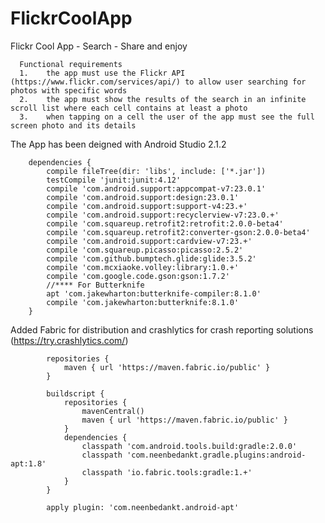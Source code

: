 # FlickrCoolApp
Flickr Cool App - Search - Share and enjoy

      Functional requirements
      1.	the app must use the Flickr API (https://www.flickr.com/services/api/) to allow user searching for photos with specific words
      2.	the app must show the results of the search in an infinite scroll list where each cell contains at least a photo
      3.	when tapping on a cell the user of the app must see the full screen photo and its details

The App has been deigned with Android Studio 2.1.2

        dependencies {
            compile fileTree(dir: 'libs', include: ['*.jar'])
            testCompile 'junit:junit:4.12'
            compile 'com.android.support:appcompat-v7:23.0.1'
            compile 'com.android.support:design:23.0.1'
            compile 'com.android.support:support-v4:23.+'
            compile 'com.android.support:recyclerview-v7:23.0.+'
            compile 'com.squareup.retrofit2:retrofit:2.0.0-beta4'
            compile 'com.squareup.retrofit2:converter-gson:2.0.0-beta4'
            compile 'com.android.support:cardview-v7:23.+'
            compile 'com.squareup.picasso:picasso:2.5.2'
            compile 'com.github.bumptech.glide:glide:3.5.2'
            compile 'com.mcxiaoke.volley:library:1.0.+'
            compile 'com.google.code.gson:gson:1.7.2'
            //**** For Butterknife
            apt 'com.jakewharton:butterknife-compiler:8.1.0'
            compile 'com.jakewharton:butterknife:8.1.0'
        }

Added Fabric for distribution and crashlytics for crash reporting solutions
(https://try.crashlytics.com/)

            repositories {
                maven { url 'https://maven.fabric.io/public' }
            }
            
            buildscript {
                repositories {
                    mavenCentral()
                    maven { url 'https://maven.fabric.io/public' }
                }
                dependencies {
                    classpath 'com.android.tools.build:gradle:2.0.0'
                    classpath 'com.neenbedankt.gradle.plugins:android-apt:1.8'
                    classpath 'io.fabric.tools:gradle:1.+'
                }
            }
            
            apply plugin: 'com.neenbedankt.android-apt'
          
